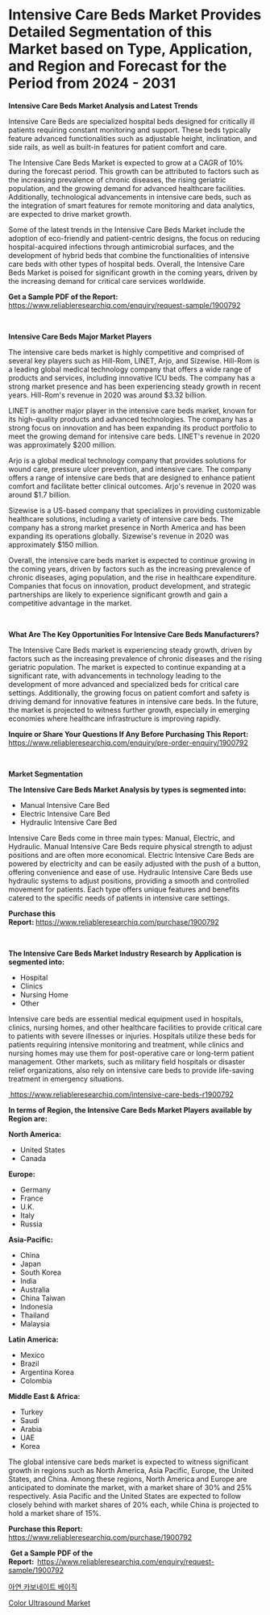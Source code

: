 <p><h1>Intensive Care Beds Market Provides Detailed Segmentation of this Market based on Type, Application, and Region and Forecast for the Period from 2024 - 2031</h1></p><p><strong>Intensive Care Beds Market Analysis and Latest Trends</strong></p>
<p><p>Intensive Care Beds are specialized hospital beds designed for critically ill patients requiring constant monitoring and support. These beds typically feature advanced functionalities such as adjustable height, inclination, and side rails, as well as built-in features for patient comfort and care.</p><p>The Intensive Care Beds Market is expected to grow at a CAGR of 10% during the forecast period. This growth can be attributed to factors such as the increasing prevalence of chronic diseases, the rising geriatric population, and the growing demand for advanced healthcare facilities. Additionally, technological advancements in intensive care beds, such as the integration of smart features for remote monitoring and data analytics, are expected to drive market growth.</p><p>Some of the latest trends in the Intensive Care Beds Market include the adoption of eco-friendly and patient-centric designs, the focus on reducing hospital-acquired infections through antimicrobial surfaces, and the development of hybrid beds that combine the functionalities of intensive care beds with other types of hospital beds. Overall, the Intensive Care Beds Market is poised for significant growth in the coming years, driven by the increasing demand for critical care services worldwide.</p></p>
<p><strong>Get a Sample PDF of the Report:&nbsp;</strong> <a href="https://www.reliableresearchiq.com/enquiry/request-sample/1900792">https://www.reliableresearchiq.com/enquiry/request-sample/1900792</a></p>
<p>&nbsp;</p>
<p><strong>Intensive Care Beds Major Market Players</strong></p>
<p><p>The intensive care beds market is highly competitive and comprised of several key players such as Hill-Rom, LINET, Arjo, and Sizewise. Hill-Rom is a leading global medical technology company that offers a wide range of products and services, including innovative ICU beds. The company has a strong market presence and has been experiencing steady growth in recent years. Hill-Rom's revenue in 2020 was around $3.32 billion.</p><p>LINET is another major player in the intensive care beds market, known for its high-quality products and advanced technologies. The company has a strong focus on innovation and has been expanding its product portfolio to meet the growing demand for intensive care beds. LINET's revenue in 2020 was approximately $200 million.</p><p>Arjo is a global medical technology company that provides solutions for wound care, pressure ulcer prevention, and intensive care. The company offers a range of intensive care beds that are designed to enhance patient comfort and facilitate better clinical outcomes. Arjo's revenue in 2020 was around $1.7 billion.</p><p>Sizewise is a US-based company that specializes in providing customizable healthcare solutions, including a variety of intensive care beds. The company has a strong market presence in North America and has been expanding its operations globally. Sizewise's revenue in 2020 was approximately $150 million.</p><p>Overall, the intensive care beds market is expected to continue growing in the coming years, driven by factors such as the increasing prevalence of chronic diseases, aging population, and the rise in healthcare expenditure. Companies that focus on innovation, product development, and strategic partnerships are likely to experience significant growth and gain a competitive advantage in the market.</p></p>
<p>&nbsp;</p>
<p><strong>What Are The Key Opportunities For Intensive Care Beds Manufacturers?</strong></p>
<p><p>The Intensive Care Beds market is experiencing steady growth, driven by factors such as the increasing prevalence of chronic diseases and the rising geriatric population. The market is expected to continue expanding at a significant rate, with advancements in technology leading to the development of more advanced and specialized beds for critical care settings. Additionally, the growing focus on patient comfort and safety is driving demand for innovative features in intensive care beds. In the future, the market is projected to witness further growth, especially in emerging economies where healthcare infrastructure is improving rapidly.</p></p>
<p><strong>Inquire or Share Your Questions If Any Before Purchasing This Report:</strong> <a href="https://www.reliableresearchiq.com/enquiry/pre-order-enquiry/1900792">https://www.reliableresearchiq.com/enquiry/pre-order-enquiry/1900792</a></p>
<p>&nbsp;</p>
<p><strong>Market Segmentation</strong></p>
<p><strong>The Intensive Care Beds Market Analysis by types is segmented into:</strong></p>
<p><ul><li>Manual Intensive Care Bed</li><li>Electric Intensive Care Bed</li><li>Hydraulic Intensive Care Bed</li></ul></p>
<p><p>Intensive Care Beds come in three main types: Manual, Electric, and Hydraulic. Manual Intensive Care Beds require physical strength to adjust positions and are often more economical. Electric Intensive Care Beds are powered by electricity and can be easily adjusted with the push of a button, offering convenience and ease of use. Hydraulic Intensive Care Beds use hydraulic systems to adjust positions, providing a smooth and controlled movement for patients. Each type offers unique features and benefits catered to the specific needs of patients in intensive care settings.</p></p>
<p><strong>Purchase this Report:&nbsp;</strong><a href="https://www.reliableresearchiq.com/purchase/1900792">https://www.reliableresearchiq.com/purchase/1900792</a></p>
<p>&nbsp;</p>
<p><strong>The Intensive Care Beds Market Industry Research by Application is segmented into:</strong></p>
<p><ul><li>Hospital</li><li>Clinics</li><li>Nursing Home</li><li>Other</li></ul></p>
<p><p>Intensive care beds are essential medical equipment used in hospitals, clinics, nursing homes, and other healthcare facilities to provide critical care to patients with severe illnesses or injuries. Hospitals utilize these beds for patients requiring intensive monitoring and treatment, while clinics and nursing homes may use them for post-operative care or long-term patient management. Other markets, such as military field hospitals or disaster relief organizations, also rely on intensive care beds to provide life-saving treatment in emergency situations.</p></p>
<p><a href="https://www.reliableresearchiq.com/intensive-care-beds-r1900792">&nbsp;https://www.reliableresearchiq.com/intensive-care-beds-r1900792</a></p>
<p><strong>In terms of Region, the Intensive Care Beds Market Players available by Region are:</strong></p>
<p>
    <p> <strong> North America: </strong>
        <ul>
            <li>United States</li>
            <li>Canada</li>
        </ul>
        </p> 
    <p> <strong> Europe: </strong>
        <ul>
            <li>Germany</li>
            <li>France</li>
            <li>U.K.</li>
            <li>Italy</li>
            <li>Russia</li>
        </ul>
        </p> 
    <p> <strong> Asia-Pacific: </strong>
        <ul>
            <li>China</li>
            <li>Japan</li>
            <li>South Korea</li>
            <li>India</li>
            <li>Australia</li>
            <li>China Taiwan</li>
            <li>Indonesia</li>
            <li>Thailand</li>
            <li>Malaysia</li>
        </ul>
        </p> 
    <p> <strong> Latin America: </strong>
        <ul>
            <li>Mexico</li>
            <li>Brazil</li>
            <li>Argentina Korea</li>
            <li>Colombia</li>
        </ul>
        </p> 
    <p> <strong> Middle East & Africa: </strong>
        <ul>
            <li>Turkey</li>
            <li>Saudi</li>
            <li>Arabia</li>
            <li>UAE</li>
            <li>Korea</li>
        </ul>
    </p>
    </p>
<p><p>The global intensive care beds market is expected to witness significant growth in regions such as North America, Asia Pacific, Europe, the United States, and China. Among these regions, North America and Europe are anticipated to dominate the market, with a market share of 30% and 25% respectively. Asia Pacific and the United States are expected to follow closely behind with market shares of 20% each, while China is projected to hold a market share of 15%.</p></p>
<p><strong>Purchase this Report: </strong><a href="https://www.reliableresearchiq.com/purchase/1900792">https://www.reliableresearchiq.com/purchase/1900792</a></p>
<p>&nbsp;<strong>Get a Sample PDF of the Report:&nbsp;&nbsp;</strong><a href="https://www.reliableresearchiq.com/enquiry/request-sample/1900792">https://www.reliableresearchiq.com/enquiry/request-sample/1900792</a></p>
<p><strong></strong></p>
<p><p><a href="https://github.com/hxzi07639916/Market-Research-Report-List-3/blob/main/802840474364.md">아연 카보네이트 베이직</a></p><p><a href="https://github.com/gikababa4/Market-Research-Report-List-1/blob/main/color-ultrasound-market.md">Color Ultrasound Market</a></p></p>